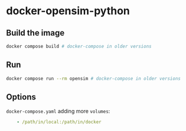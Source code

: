 # docker-opensim-python

## Build the image

```bash
docker compose build # docker-compose in older versions
```

## Run

```bash
docker compose run --rm opensim # docker-compose in older versions
```

## Options

`docker-compose.yaml` adding more `volumes`:

```yaml
    - /path/in/local:/path/in/docker
```
